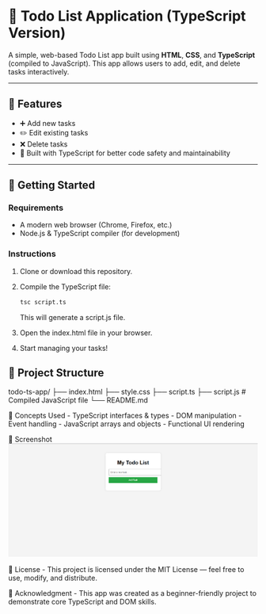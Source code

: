 # 📝 Todo List Application (TypeScript Version)

A simple, web-based Todo List app built using **HTML**, **CSS**, and **TypeScript** (compiled to JavaScript). This app allows users to add, edit, and delete tasks interactively.

---

## 🔧 Features

- ➕ Add new tasks
- ✏️ Edit existing tasks
- ❌ Delete tasks
- 🧠 Built with TypeScript for better code safety and maintainability

---

## 🚀 Getting Started

### Requirements

- A modern web browser (Chrome, Firefox, etc.)
- Node.js & TypeScript compiler (for development)

### Instructions

1. Clone or download this repository.
2. Compile the TypeScript file:
   ```bash
   tsc script.ts
   ```
   This will generate a script.js file.

3. Open the index.html file in your browser.
4. Start managing your tasks!


## 📁 Project Structure

todo-ts-app/
├── index.html 
├── style.css 
├── script.ts 
├── script.js # Compiled JavaScript file
└── README.md

🧠 Concepts Used
    - TypeScript interfaces & types
    - DOM manipulation
    - Event handling
    - JavaScript arrays and objects
    - Functional UI rendering

📸 Screenshot
    ![Todo list app using TyprScript](image.png)

📄 License
    - This project is licensed under the MIT License — feel free to use, modify, and distribute.

🙌 Acknowledgment
    - This app was created as a beginner-friendly project to demonstrate core TypeScript and DOM skills.
